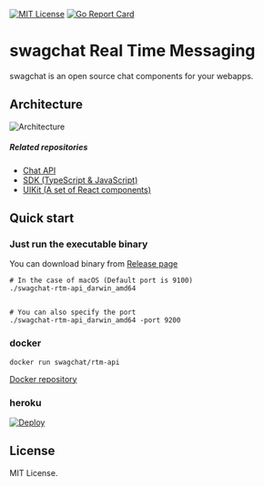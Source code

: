 [![MIT License](http://img.shields.io/badge/license-MIT-blue.svg?style=flat)](LICENSE)
[![Go Report Card](https://goreportcard.com/badge/github.com/swagchat/rtm-api)](https://goreportcard.com/report/github.com/swagchat/rtm-api)

# swagchat Real Time Messaging

swagchat is an open source chat components for your webapps.

## Architecture

![Architecture](https://client.fairway.ne.jp/swagchat/img/swagchat-start-guide-20170920.png "Architecture")

##### Related repositories

* [Chat API](https://github.com/swagchat/chat-api)
* [SDK (TypeScript & JavaScript)](https://github.com/swagchat/swagchat-sdk-js)
* [UIKit (A set of React components)](https://github.com/swagchat/react-swagchat)

## Quick start

### Just run the executable binary

You can download binary from [Release page](https://github.com/swagchat/rtm-api/releases)

```
# In the case of macOS (Default port is 9100)
./swagchat-rtm-api_darwin_amd64


# You can also specify the port
./swagchat-rtm-api_darwin_amd64 -port 9200
```

### docker

```
docker run swagchat/rtm-api
```

[Docker repository](https://hub.docker.com/r/swagchat/rtm-api/)

### heroku

[![Deploy](https://www.herokucdn.com/deploy/button.svg)](https://heroku.com/deploy)

## License

MIT License.
